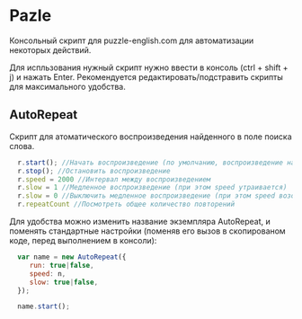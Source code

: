 # Pazle
Консольный скрипт для puzzle-english.com для автоматизации некоторых действий.

Для испльзования нужный скрипт нужно ввести в консоль (ctrl + shift + j) и нажать Enter. 
Рекомендуется редактировать/подстравить скрипты для максимального удобства.

## AutoRepeat
Скрипт для атоматического воспроизведения найденного в поле поиска слова.

```javascript
  r.start(); //Начать воспроизведение (по умолчанию, воспроизведение начинается автоматически)
  r.stop(); //Остановить воспроизведение
  r.speed = 2000 //Интервал между воспроизведением
  r.slow = 1 //Медленное воспроизведение (при этом speed утраивается)
  r.slow = 0 //Выключить медленное воспроизведение (при этом speed возобновляется)
  r.repeatCount //Посмотреть общее количество повторений
```

Для удобства можно изменить название экземпляра AutoRepeat, и поменять стандартные настройки (поменяв его вызов в скопированом коде, перед выполнением в консоли):

```javascript
  var name = new AutoRepeat({
     run: true|false,
     speed: n,
     slow: true|false,
  });

  name.start();
```
